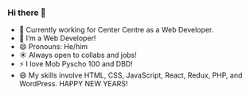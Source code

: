 ### Hi there 👋

<!--
**HenryDelGlitch/HenryDelGlitch** is a ✨ _special_ ✨ repository because its `README.md` (this file) appears on your GitHub profile.

Here are some ideas to get you started:

-->

- 🔭 Currently working for Center Centre as a Web Developer.
- 🌱 I’m a Web Developer!
- 😄 Pronouns: He/him
- :sunny: Always open to collabs and jobs!
- :zap: I love Mob Pyscho 100 and DBD!
- :smile: My skills involve HTML, CSS, JavaScript, React, Redux, PHP, and WordPress.
HAPPY NEW YEARS! 
